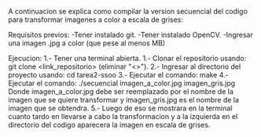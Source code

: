 A continuacion se explica como compilar la version secuencial del codigo para transformar
imagenes a color a escala de grises:

Requisitos previos:
-Tener instalado git.
-Tener instalado OpenCV.
-Ingresar una imagen .jpg a color (que pese al menos MB)

Ejecucion:
1.- Tener una terminal abierta.
1.- Clonar el repositorio usando: git clone <link_repositorio> (eliminar "<>").
2.- Ingresar al directorio del proyecto usando: cd tarea2-ssoo
3.- Ejecutar el comando: make
4.- Ejecutar el comando: ./secuencial imagen_a_color.jpg imagen_gris.jpg 
    Donde imagen_a_color.jpg debe ser reemplazado por el nombre de la imagen que se quiere
    transformar y imagen_gris.jpg es el nombre de la imagen que se obtendra.
5.- Luego de eso se mostrara en la terminal cuanto tardo en llevarse a cabo la transformacion y a la izquierda en el directorio del codigo aparecera la imagen en escala de grises.